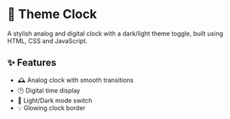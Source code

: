 # 🌙 Theme Clock

A stylish analog and digital clock with a dark/light theme toggle, built using HTML, CSS and JavaScript.

## ✨ Features
- 🕰️ Analog clock with smooth transitions  
- 🕑 Digital time display  
- 🎨 Light/Dark mode switch  
- 💡 Glowing clock border  
